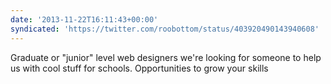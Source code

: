 ```yaml
---
date: '2013-11-22T16:11:43+00:00'
syndicated: 'https://twitter.com/roobottom/status/403920490143940608'
---
```

Graduate or "junior" level web designers we're looking for someone to help us with cool stuff for schools. Opportunities to grow your skills
